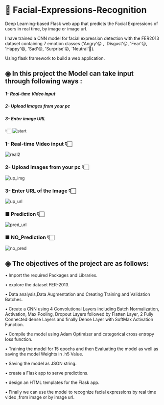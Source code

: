 # 📌 Facial-Expressions-Recognition
Deep Learning-based Flask web app that predicts the Facial Expressions of users in real time, by image or image url.

I have trained a CNN model for facial expression detection with the FER2013 dataset containing 7 emotion classes
('Angry'😡 , 'Disgust'😖, 'Fear'😥, 'Happy'😄, 'Sad'😢, 'Surprise'😲, 'Neutral'🙂).

Using flask framework to build a web application.


## ◉ In this project the Model can take input through following ways :

##### 1- Real-time Video input 

##### 2- Upload Images from your pc  

##### 3- Enter image URL 

👇🏻
![start](https://user-images.githubusercontent.com/74102314/225615927-28821c8f-c790-4345-ad30-0f331f88bb6f.PNG)
 
### 1-  Real-time Video input 👇🏻
![real2](https://user-images.githubusercontent.com/74102314/225615449-a0c0cad8-2e3d-4deb-a4aa-27e5a212522d.PNG)

### 2-  Upload Images from your pc 👇🏻
![up_img](https://user-images.githubusercontent.com/74102314/225615592-41246dd8-b102-433a-9b59-650148ef57ce.PNG)
 
### 3-  Enter URL of the Image 👇🏻
![up_url](https://user-images.githubusercontent.com/74102314/225615720-a6cbcd3c-0311-4557-a70b-d8a21bf22817.PNG)
### ■   Prediction 👇🏻
![pred_url](https://user-images.githubusercontent.com/74102314/225615689-58d41f76-7e88-41a6-b33a-00867bba2e6a.PNG)
### ■   NO_Prediction 👇🏻
![no_pred](https://user-images.githubusercontent.com/74102314/225615861-ad6fe815-a0ba-4c35-b6d8-82b61598d750.PNG)

## ◉ The objectives of the project are as follows: 

• Import the required Packages and Libraries. 

• explore the dataset FER-2013.

• Data analysis,Data Augmentation and Creating Training and Validation Batches.  

• Create a CNN using 4 Convolutional Layers including Batch Normalization, Activation, Max Pooling, Dropout Layers followed by Flatten Layer, 2 Fully Connected dense Layers and finally Dense Layer with SoftMax Activation Function.    

• Compile the model using Adam Optimizer and categorical cross entropy loss function.   

• Training the model for 15 epochs and then Evaluating the model as well as saving the model Weights in .h5 Value.  

• Saving the model as JSON string.   

• create a Flask app to serve predictions. 

• design an HTML templates for the Flask app.  

• Finally we can use the model to recognize facial expressions by real time video ,from image or by image url.    
 


